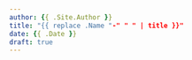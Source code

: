 ```yaml
---
author: {{ .Site.Author }}
title: "{{ replace .Name "-" " " | title }}"
date: {{ .Date }}
draft: true
---
```



